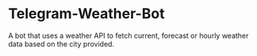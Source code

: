 # Telegram-Weather-Bot
A bot that uses a weather API to fetch current, forecast or hourly weather data based on the city provided.

